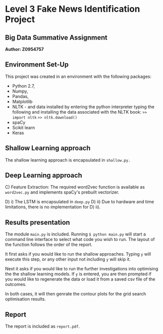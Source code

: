 # Level 3 Fake News Identification Project
## Big Data Summative Assignment

**Author: Z0954757**

## Environment Set-Up
This project was created in an environment with the following packages:
* Python 2.7,
* Numpy,
* Pandas,
* Matplotlib
* NLTK - and data installed by entering the python interpreter typing the following and installing the data associated with the NLTK book:
`>> import nltk`
`>> nltk.download()`
* spaCy
* Scikit learn
* Keras

## Shallow Learning approach
The shallow learning approach is encapsulated in `shallow.py.`

## Deep Learning approach
C) Feature Extraction:
The required word2vec function is available as `word2vec.py` and implements spaCy's prebuilt vectorizer.

D) i) The LSTM is encapsulated in `deep.py`
D) ii) Due to hardware and time limitations, there is no implementation for D) ii).

## Results presentation
The module `main.py` is included. Running `$ python main.py` will start a command line interface to select what code you wish to run. The layout of the function follows the order of the report.

It first asks if you would like to run the shallow approaches. Typing `y` will execute this step, or any other input not including `y` will skip it.

Next it asks if you would like to run the further investigations into optimising the the shallow learning models. If `y` is entered, you are then prompted if you would like to regenerate the data or load it from a saved csv file of the outcomes.

In both cases, it will then genrate the contour plots for the grid search optimisation results.

## Report
The report is included as `report.pdf`.
